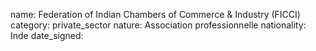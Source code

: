 name: Federation of Indian Chambers of Commerce & Industry (FICCI)
category: private_sector
nature:  Association professionnelle 
nationality: Inde
date_signed:
    